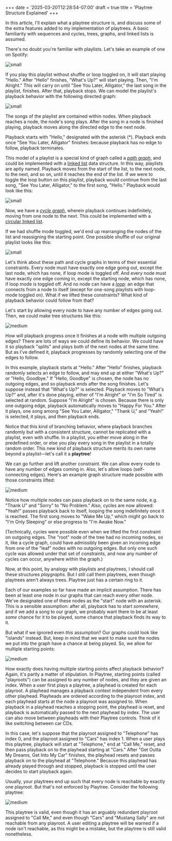 +++
date = '2025-03-20T12:28:54-07:00'
draft = true
title = 'Playtree Structure Explained'
+++

In this article, I'll explain what a playtree structure is, and discuss some of the extra features added to my implementation of playtrees. A basic familiarity with sequences and cycles, trees, graphs, and linked lists is assumed.

There's no doubt you're familiar with playlists. Let's take an example of one on Spotify:

![small](small-talk-spotify-playlist.png)

If you play this playlist without shuffle or loop toggled on, it will start playing "Hello." After "Hello" finishes, "What's Up?" will start playing. Then, "I'm Alright." This will carry on until "See You Later, Alligator," the last song in the playlist, finishes. After that, playback stops. We can model the playlist's playback behavior with the following directed graph:

![small](small-talk-linear-graph.png)

The songs of the playlist are contained within nodes. When playback reaches a node, the node's song plays.  After the song in a node is finished playing, playback moves along the directed edge to the next node.

Playback starts with "Hello," designated with the asterisk (*). Playback ends once "See You Later, Alligator" finishes: because playback has no edge to follow, playback terminates.

This model of a playlist is a special kind of graph called a [*path graph*](https://en.wikipedia.org/wiki/Path_graph), and could be implemented with a [linked list](https://en.wikipedia.org/wiki/Linked_list) data structure. In this way, playlists are aptly named. Playback moves from the start of the list, to the next node, to the next, and so on, until it reaches the end of the list. If we were to toggle the loop button on this playlist, playback would continue from the last song, "See You Later, Alligator," to the first song, "Hello." Playback would look like this:

![small](small-talk-cycle.png)

Now, we have a [*cycle graph*](https://en.wikipedia.org/wiki/Cycle_graph), wherein playback continues indefinitely, moving from one node to the next. This could be implemented with a [circular linked list](https://en.wikipedia.org/wiki/Linked_list#Circular_linked_list).

If we had shuffle mode toggled, we'd end up rearranging the nodes of the list and reassigning the starting point. One possible shuffle of our original playlist looks like this:

![small](small-talk-shuffled.png)

Let's think about these path and cycle graphs in terms of their essential constraints. Every node must have exactly one edge going out, except the last node, which has none, if loop mode is toggled off. And every node must have exactly one edge coming in, except the starting node, which has none, if loop mode is toggled off. And no node can have a [*loop*](https://en.wikipedia.org/wiki/Loop_(graph_theory)): an edge that connects from a node to itself (except for one-song playlists with loop-mode toggled on). What if we lifted these constraints? What kind of playback behavior could follow from that?

Let's start by allowing every node to have any number of edges going out. Then, we could make tree structures like this:

![medium](small-talk-tree.png)

How will playback progress once it finishes at a node with multiple outgoing edges? There are lots of ways we could define its behavior. We could have it so playback "splits" and plays both of the next nodes at the same time. But as I've defined it, playback progresses by randomly selecting one of the edges to follow.

In this example, playback starts at "Hello." After "Hello" finishes, playback randomly selects an edge to follow, and may end up at either "What's Up?" or "Hello, Goodbye." If "Hello, Goodbye" is chosen, the node has no outgoing edges, and so playback ends after the song finishes. Let's suppose instead that "What's Up?" is selected. Playback moves to "What's Up?" and, after it's done playing, either of "I'm Alright" or "I'm So Tired" is selected at random. Suppose "I'm Alright" is chosen. Because there is only one outgoing edge, playback automatically moves to "Happy For You." After it plays, one song among "See You Later, Alligator," "Thank U," and "Yeah!" is selected, it plays, and then playback ends.

Notice that this kind of branching behavior, where playback branches randomly but with a consistent structure, cannot be replicated with a playlist, even with shuffle. In a playlist, you either move along in the predefined order, or else you play every song in the playlist in a totally random order. This new kind of playback structure merits its own name beyond a play*list*—let's call it a **playtree**!

We can go further and lift another constraint. We can allow every node to have any number of edges coming in. Also, let's allow loops (self-connecting edges). Here's an example graph structure made possible with those constraints lifted:

![medium](small-talk-graph.png)

Notice how multiple nodes can pass playback on to the same node, e.g. "Thank U" and "Sorry" to "No Problem." Also, cycles are now allowed: "Yeah!" passes playback back to itself, looping the song indefinitely once it is reached. The first song moves to "Wake Me Up," which might go back to "I'm Only Sleeping" or else progress to "I'm Awake Now."

(Technically, cycles were possible even when we lifted the first constraint on outgoing edges. The "root" node of the tree had no incoming nodes, so it, like a cycle graph, could have admissibly been given an incoming edge from one of the "leaf" nodes with no outgoing edges. But only one such cycle was allowed under that set of constraints, and now any number of cycles can occur, anywhere within the graph.)

Now, at this point, by analogy with playlists and playtrees, I should call these structures *playgraphs*. But I still call them playtrees, even though playtrees aren't always trees. Playtree just has a certain ring to it.

Each of our examples so far have made an implicit assumption. There has been at least one node in our graphs that can reach every other node. We've designated one of these nodes as the "start" node with an asterisk. This is a sensible assumption: after all, playback has to start *somewhere*, and if we add a song to our graph, we probably want there to be at least *some* chance for it to be played, some chance that playback finds its way to it.

But what if we ignored even *this* assumption? Our graphs could look like "islands" instead. But, keep in mind that we want to make sure the nodes we put into the graph have a chance at being played. So, we allow for multiple starting points:

![medium](small-talk-islands.png)

How exactly does having multiple starting points affect playback behavior? Again, it's partly a matter of stipulation. In Playtree, starting points (called "playroots") can be assigned to any number of nodes, and they are given an index. When a user first plays a playtree, a playhead is created for each playroot. A playhead manages a playback context independent from every other playhead. Playheads are ordered according to the playroot index, and each playhead starts at the node a playroot was assigned to. When playback in a playhead reaches a stopping point, the playhead is reset, and playback is automatically passed to the next playhead by index. The user can also move between playheads with their Playtree controls. Think of it like switching between car CDs.

In this case, let's suppose that the playroot assigned to "Telephone" has index 0, and the playroot assigned to "Cars" has index 1. When a user plays this playtree, playback will start at "Telephone," end at "Call Me," reset, and then pass playback on to the playhead starting at "Cars." After "Get Outta My Dreams, Get Into My Car" finishes, the playhead resets and passes playback on to the playhead at "Telephone." Because this playhead has already played through and stopped, playback is stopped until the user decides to start playback again.

Usually, your playtrees end up such that every node is reachable by exactly one playroot. But that's not enforced by Playtree. Consider the following playtree:

![medium](islands-odd-playroots.png)

This playtree is valid, even though it has an arguably redundant playroot assigned to "Call Me," and even though "Cars" and "Mustang Sally" are not reachable from any playroot. A user editing a playtree will be warned if a node isn't reachable, as this might be a mistake, but the playtree is still valid nonetheless.
